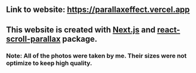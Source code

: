 ## Link to website: https://parallaxeffect.vercel.app

## This website is created with [Next.js](https://nextjs.org/) and [react-scroll-parallax](https://www.npmjs.com/package/react-scroll-parallax) package.

### Note: All of the photos were taken by me. Their sizes were not optimize to keep high quality.
